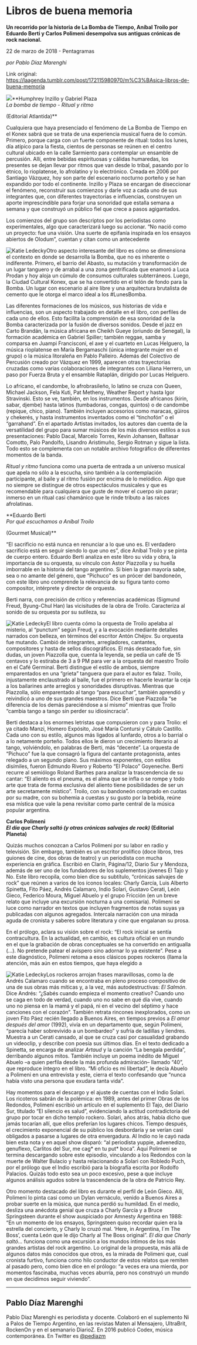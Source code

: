 # Libros de buena memoria

**Un recorrido por la historia de La Bomba de Tiempo, Aníbal Troilo por Eduardo Berti y Carlos Polimeni desempolva sus antiguas crónicas de rock nacional.**

22 de marzo de 2018 - Pentagramas

_por Pablo Díaz Marenghi_

Link original: https://laagenda.tumblr.com/post/172115980970/m%C3%BAsica-libros-de-buena-memoria

![](https://64.media.tumblr.com/209b698462caa663782c7704acaedd94/tumblr_inline_pk1df1fG7h1t6q87u_500.jpg)**Humphrey Inzillo y Gabriel Plaza   
*La bomba de tiempo - Ritual y ritmo*  

(Editorial Atlantida)** 

Cualquiera que haya presenciado el fenómeno de La Bomba de Tiempo en el Konex sabrá que se trata de una experiencia musical fuera de lo común. Primero, porque carga con un fuerte componente de ritual: todos los lunes, día atípico para la fiesta, cientos de personas se reúnen en el centro cultural ubicado en la calle Sarmiento para contemplar un ensamble de percusión. Allí, entre bebidas espirituosas y cálidas humaredas, los presentes se dejan llevar por ritmos que van desde lo tribal, pasando por lo étnico, lo rioplatense, lo afrolatino y lo electrónico. Creada en 2006 por Santiago Vázquez, hoy son parte del escenario nocturno porteño y se han expandido por todo el continente. Inzillo y Plaza se encargan de diseccionar el fenómeno, reconstruir sus comienzos y darle voz a cada uno de sus integrantes que, con diferentes trayectorias e influencias, construyen un aporte imprescindible para forjar una sonoridad que estalla semana a semana y que construyó un público fiel que crece a pasos agigantados. 

Los comienzos del grupo son descriptos por los periodistas como experimentales, algo que caracterizará luego su accionar. “No nació como un proyecto: fue una visión. Una suerte de epifanía inspirada en los ensayos abiertos de Olodum”, cuentan y citan como un antecedente 

![Katie Ledecky](https://64.media.tumblr.com/500e6e5d8a383846ba8928747ec5703d/tumblr_inline_pk1df15Ymr1t6q87u_250.jpg)Otro aspecto interesante del libro es cómo se dimensiona el contexto en donde se desarrolla la Bomba, que no es inherente o indiferente. Primero, el barrio del Abasto, su mutación y transformación de un lugar tanguero y de arrabal a una zona gentrificada que enamoró a Luca Prodan y hoy aloja un cúmulo de consumos culturales subterráneos. Luego, la Ciudad Cultural Konex, que se ha convertido en el telón de fondo para la Bomba. Un lugar con escenario al aire libre y una arquitectura brutalista de cemento que le otorga el marco ideal a los #LunesBomba. 

Las diferentes formaciones de los músicos, sus historias de vida e influencias, son un aspecto trabajado en detalle en el libro, con perfiles de cada uno de ellos. Esto facilita la comprensión de esa sonoridad de la Bomba caracterizada por la fusión de diversos sonidos. Desde el jazz en Carto Brandán, la música africana en Cheikh Gueye (oriundo de Senegal), la formación académica en Gabriel Spiller; también reggae, samba y comparsa en Juampi Francisconi, el axe y el cuarteto en Lucas Helguero, la música rioplatense en María Bergamaschi (única integrante mujer en el grupo) o la música litoraleña en Pablo Palleiro. Además del Colectivo de Percusión creado por Vázquez en 1999, aparecen otras trayectorias cruzadas como varias colaboraciones de integrantes con Liliana Herrero, un paso por Fuerza Bruta y el ensamble Rataplán, dirigido por Lucas Helguero. 

Lo africano, el candombe, lo afrobrasileño, lo latino se cruza con Queen, Michael Jackson, Fela Kuti, Pat Metheny, Weather Report y hasta Igor Stravinski. Esto se ve, también, en los instrumentos. Desde africanos (kirin, sabar, djembe) hasta latinos (tumbadoras, congas, quintos) o de candombe (repique, chico, piano). También incluyen accesorios como maracas, güiros y chekerés, y hasta instrumentos inventados como el “tinchofón” o el “garrahand”. En el apartado Artistas invitados, los autores dan cuenta de la versatilidad del grupo para sumar músicos de los más diversos estilos a sus presentaciones: Pablo Dacal, Marcelo Torres, Kevin Johansen, Baltasar Comotto, Palo Pandolfo, Lisandro Aristimuño, Sergio Rotman y sigue la lista. Todo esto se complementa con un notable archivo fotográfico de diferentes momentos de la banda. 

*Ritual y ritmo* funciona como una puerta de entrada a un universo musical que apela no sólo a la escucha, sino también a la contemplación participante, al baile y al ritmo fusión por encima de lo melódico. Algo que no siempre se distingue de otros espectáculos musicales y que es recomendable para cualquiera que guste de mover el cuerpo sin parar; inmerso en un ritual casi chamánico que le rinde tributo a las raíces afrolatinas. 

  
**Eduardo Berti   
*Por qué escuchamos a Aníbal Troilo*  

(Gourmet Musical)** 

“El sacrificio no está nunca en renunciar a lo que uno es. El verdadero sacrificio está en seguir siendo lo que uno es”, dice Aníbal Troilo y se pinta de cuerpo entero. Eduardo Berti analiza en este libro su vida y obra, la importancia de su orquesta, su vínculo con Astor Piazzolla y su huella imborrable en la historia del tango argentino. Si bien la gran mayoría sabe, sea o no amante del género, que “Pichuco” es un prócer del bandoneón, con este libro uno comprende la relevancia de su figura tanto como compositor, intérprete y director de orquesta. 

Berti narra, con precisión de crítico y referencias académicas (Sigmund Freud, Byung-Chul Han) las vicisitudes de la obra de Troilo. Caracteriza al sonido de su orquesta por su sutileza, su 

![Katie Ledecky](https://64.media.tumblr.com/6eae67319c8cc807c047d053ee47d31c/tumblr_inline_pk1df2EYSt1t6q87u_250.jpg)El libro cuenta cómo la orquesta de Troilo apelaba al misterio, al “punctum” según Freud, y a la evocación mediante detalles narrados con belleza, en términos del escritor Antón Chéjov. Su orquesta fue mutando. Cambió de integrantes, arregladores, cantantes, compositores y hasta de sellos discográficos. El más destacado fue, sin dudas, un joven Piazzolla que, cuenta la leyenda, se pedía un café de 15 centavos y lo estiraba de 3 a 9 PM para ver a la orquesta del maestro Troilo en el Café Germinal. Berti distingue el estilo de ambos, siempre emparentados en una “grieta” tanguera que para el autor es falaz. Troilo, injustamente enclaustrado al baile, fue el primero en hacerle levantar la ceja a los bailarines ante arreglos y sonoridades disruptivas. Mientras que Piazzolla, sólo emparentado al tango “para escuchar”, también aprendió y reivindicó a uno de sus grandes maestros. Dice Berti que Piazzolla “se diferencia de los demás pareciéndose a sí mismo” mientras que Troilo “cambia tango a tango sin perder su idiosincracia”. 

Berti destaca a los enormes letristas que compusieron con y para Trolio: el ya citado Manzi, Homero Expósito, José María Contursi y Cátulo Castillo. Cada uno con su estilo, algunos más ligados al lunfardo, otros a lo barrial o a lo netamente porteño. Todos ellos le dieron un crecimiento literario al tango, volviéndolo, en palabras de Berti, más “decente”. La orquesta de “Pichuco” fue la que consagró la figura del cantante protagonista, antes relegado a un segundo plano. Sus máximos exponentes, con estilos disímiles, fueron Edmundo Rivero y Roberto “El Polaco” Goyeneche. Berti recurre al semiólogo Roland Barthes para analizar la trascendencia de su cantar: “El aliento es el pneuma, es el alma que se infla o se rompe y todo arte que trata de forma exclusiva del aliento tiene posibilidades de ser un arte secretamente místico”. Troilo, con su bandoneón comprado en cuotas por su madre, con su bohemia a cuestas y su gusto por la bebida, reúne esa mística que vale la pena revisitar como parte central de la música popular argentina. 

  
**Carlos Polimeni  
*El día que Charly saltó (y otras crónicas salvajes de rock)*
(Editorial Planeta)** 

Quizás muchos conozcan a Carlos Polimeni por su labor en radio y televisión. Sin embargo, también es un escritor prolífico (doce libros, tres guiones de cine, dos obras de teatro) y un periodista con mucha experiencia en gráfica. Escribió en Clarín, Página/12, Diario Sur y Mendoza, además de ser uno de los fundadores de los suplementos jóvenes El Tajo y No. Este libro recopila, como bien dice su subtítulo, “crónicas salvajes de rock” que reúnen a varios de los íconos locales: Charly García, Luis Alberto Spinetta, Fito Páez, Andrés Calamaro, Indio Solari, Gustavo Cerati, León Gieco, Federico Moura, Miguel Abuelo y el grupo Fricción (en un breve relato que incluye una excursión nocturna a una comisaría). Polimeni se luce como narrador en textos que incluyen fragmentos de notas suyas ya publicadas con algunos agregados. Intercala narración con una mirada aguda de cronista y saberes sobre literatura y cine que engalanan su prosa. 

En el prólogo, aclara su visión sobre el rock: “El rock inicial se sentía contracultura. En la actualidad, en cambio, es cultura oficial en un mundo en el que la grabación de obras conceptuales se ha convertido en antigualla (…). No pretende patear el avispero sino adornar lo ya existente”. Pese a este diagnóstico, Polimeni retoma a esos clásicos popes rockeros (llama la atención, más aún en estos tiempos, que haya elegido a

![Katie Ledecky](https://64.media.tumblr.com/2b7332a9ccf8c462549bda9f6557ef9a/tumblr_inline_pk1df3Cosr1t6q87u_250.jpg)Los rockeros arrojan frases maravillosas, como la de Andrés Calamaro cuando se encontraba en pleno proceso compositivo de una de sus obras más míticas y, a la vez, más autodestructivas: *El Salmón*. Dice Andrés: “¿Sabés cuando empieza el momento creativo? Cuando uno se caga en todo de verdad, cuando uno no sabe en qué día vive, cuando uno no piensa en la mamá y el papá, ni en el vecino del séptimo y hace canciones con el corazón”. También retrata rincones inexplorados, como un joven Fito Páez recién llegado a Buenos Aires, en tiempos previos a *El amor después del amor* (1992), vivía en un departamento que, según Polimeni, “parecía haber sobrevivido a un bombardeo” y sufría de ladillas y liendres. Muestra a un Cerati cansado, al que se cruza casi por casualidad grabando un videoclip, y describe con poesía sus últimos días. En el texto dedicado a Spinetta, se encarga de analizar *Artaud* y la canción “La bengala perdida”, derribando algunos mitos. También incluye un poema inédito de Miguel Abuelo –a quien perfila desde la más profunda admiración– llamado “40”, que reproduce íntegro en el libro. “Mi oficio es mi libertad”, le decía Abuelo a Polimeni en una entrevista y este, cierra el texto confesando que “nunca había visto una persona que exudara tanta vida”.

Hay momentos para el descargo y el ajuste de cuentas con el Indio Solari. Los ricoteros sabrán de la polémica: en 1989, antes del primer Obras de los Redondos, Polimeni escribió un artículo en el suplemento El Tajo, del Diario Sur, titulado “El silencio es salud”, evidenciando la actitud contradictoria del grupo por tocar en dicho templo rockero. Solari, años atrás, había dicho que jamás tocarían allí, que ellos preferían los lugares chicos. Tiempo después, el crecimiento exponencial de su público los desbordaría y se verían casi obligados a pasarse a lugares de otra envergadura. Al Indio no le cayó nada bien esta nota y en aquel show disparó: “al periodista yuppie, advenedizo, genuflexo, Carlitos del Sur, me cag\* en tu put\* boca”. Aquí Polimeni se termina descargando sobre este episodio, vinculando a los Redondos con la muerte de Walter Bulacio y hasta relacionando a Solari con Robledo Puch, por el prólogo que el Indio escribió para la biografía escrita por Rodolfo Palacios. Quizás todo esto sea un poco excesivo, pese a que incluye algunos análisis agudos sobre la trascendencia de la obra de Patricio Rey. 

Otro momento destacado del libro es durante el perfil de León Gieco. Allí, Polimeni lo pinta casi como un Dylan vernáculo, venido a Buenos Aires a probar suerte en la música, que nunca perdió su humildad. En el medio, desliza una anécdota genial que cruza a Charly García y a Bruce Springsteen durante el show auspiciado por Amnesty Argentina en 1988: “En un momento de los ensayos, Springsteen quiso recordar quien era la estrella del concierto, y Charly lo cruzó mal. ‘Here, in Argentina, I´m The Boss’, cuenta León que le dijo Charly al The Boss original”. *El día que Charly saltó…* funciona como una excursión a los mundos íntimos de los más grandes artistas del rock argentino. Lo original de la propuesta, más allá de algunos datos más conocidos que otros, es la mirada de Polimeni que, cual cronista furtivo, funciona como hilo conductor de estos relatos que remiten al pasado pero, como bien dice en el prólogo: “a veces era una mierda, por momentos fascinaba, muchas veces aburría, pero nos construyó un mundo en que decidimos seguir viviendo”. 

  




---

 Pablo Díaz Marenghi
--------------------

 Pablo Díaz Marenghi es periodista y docente. Colaboró en el suplemento Ni a Palos de Tiempo Argentino, en las revistas Maten al Mensajero, UltraBrit, RockenOn y en el semanario DiarioZ. En 2016 publicó Codex, música contemporánea. En Twitter es [@pediazm](https://twitter.com/pediazm?lang=es)  

